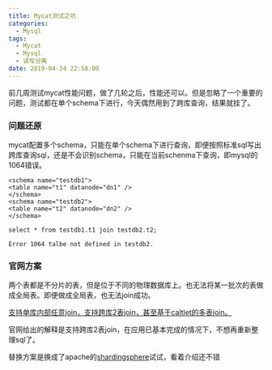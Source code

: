 ```yaml
---
title: Mycat测试之坑
categories:
  - Mysql
tags:
  - Mycat
  - Mysql
  - 读写分离
date: 2019-04-24 22:58:00
---
```


前几周测试mycat性能问题，做了几轮之后，性能还可以。但是忽略了一个重要的问题，测试都在单个schema下进行，今天偶然用到了跨库查询，结果就挂了。

### 问题还原
mycat配置多个schema，只能在单个schema下进行查询，即便按照标准sql写出跨库查询sql，还是不会识别schema，只能在当前schenma下查询，即mysql的1064错误。

```
<schema name="testdb1">
<table name="t1" datanode="dn1" />
</schema>
<schema name="testdb2">
<table name="t2" datanode="dn2" />
</schema>

select * from testdb1.t1 join testdb2.t2;

Error 1064 talbe not defined in testdb2.

``` 
### 官网方案
两个表都是不分片的表，但是位于不同的物理数据库上。也无法将某一批次的表做成全局表。即便做成全局表，也无法join成功。

[支持单库内部任意join，支持跨库2表join，甚至基于caltlet的多表join。](http://www.mycat.io/)

官网给出的解释是支持跨库2表join，在应用已基本完成的情况下，不想再重新整理sql了。

替换方案是换成了apache的[shardingsphere](https://shardingsphere.apache.org/document/current/cn/overview/)试试，看着介绍还不错
